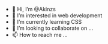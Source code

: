 - 👋 Hi, I’m @Akinzs
- 👀 I’m interested in web development
- 🌱 I’m currently learning CSS
- 💞️ I’m looking to collaborate on ...
- 📫 How to reach me ...

<!---
Akinzs/Akinzs is a ✨ special ✨ repository because its `README.md` (this file) appears on your GitHub profile.
You can click the Preview link to take a look at your changes.
--->
